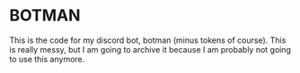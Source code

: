 BOTMAN
=================

This is the code for my discord bot, botman (minus tokens of course).
This is really messy, but I am going to archive it because I am probably not going to use this anymore.
